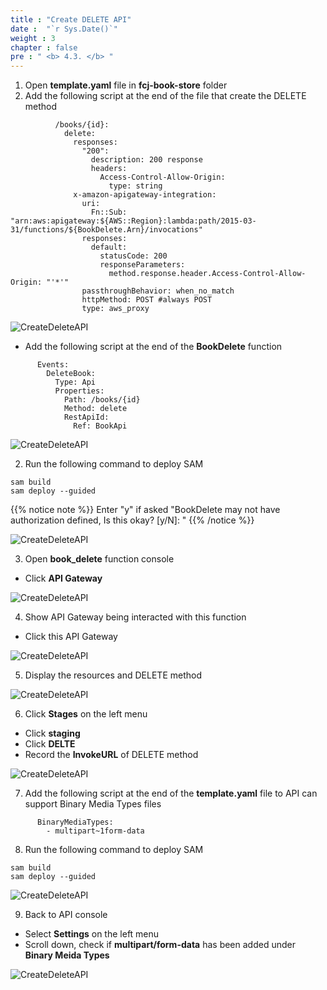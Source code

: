 ```yaml
---
title : "Create DELETE API"
date :  "`r Sys.Date()`" 
weight : 3
chapter : false
pre : " <b> 4.3. </b> "
---
```

1. Open **template.yaml** file in **fcj-book-store** folder
2. Add the following script at the end of the file that create the DELETE method
```
          /books/{id}:
            delete:
              responses:
                "200":
                  description: 200 response
                  headers:
                    Access-Control-Allow-Origin:
                      type: string
              x-amazon-apigateway-integration:
                uri:
                  Fn::Sub: "arn:aws:apigateway:${AWS::Region}:lambda:path/2015-03-31/functions/${BookDelete.Arn}/invocations"
                responses:
                  default:
                    statusCode: 200
                    responseParameters:
                      method.response.header.Access-Control-Allow-Origin: "'*'"
                passthroughBehavior: when_no_match
                httpMethod: POST #always POST
                type: aws_proxy
```
![CreateDeleteAPI](/images/4-config-api-gw/4-config-api-gw-15.png?featherlight=false&width=90pc)

- Add the following script at the end of the **BookDelete** function
```
      Events:
        DeleteBook:
          Type: Api
          Properties:
            Path: /books/{id}
            Method: delete
            RestApiId:
              Ref: BookApi
```

![CreateDeleteAPI](/images/4-config-api-gw/4-config-api-gw-16.png?featherlight=false&width=90pc)

2. Run the following command to deploy SAM
```
sam build
sam deploy --guided
```

{{% notice note %}}
Enter "y" if asked "BookDelete may not have authorization defined, Is this okay? [y/N]: "
{{% /notice %}}

![CreateDeleteAPI](/images/4-config-api-gw/4-config-api-gw-17.png?featherlight=false&width=90pc)

3. Open **book_delete** function console
- Click **API Gateway**

![CreateDeleteAPI](/images/4-config-api-gw/4-config-api-gw-18.png?featherlight=false&width=90pc)

4. Show API Gateway being interacted with this function
- Click this API Gateway

![CreateDeleteAPI](/images/4-config-api-gw/4-config-api-gw-19.png?featherlight=false&width=90pc)

5. Display the resources and DELETE method

![CreateDeleteAPI](/images/4-config-api-gw/4-config-api-gw-20.png?featherlight=false&width=90pc)

6. Click **Stages** on the left menu
- Click **staging**
- Click **DELTE**
- Record the **InvokeURL** of DELETE method

![CreateDeleteAPI](/images/4-config-api-gw/4-config-api-gw-21.png?featherlight=false&width=90pc)

7. Add the following script at the end of the **template.yaml** file to API can support Binary Media Types files
```
      BinaryMediaTypes: 
        - multipart~1form-data
```
8. Run the following command to deploy SAM
```
sam build
sam deploy --guided
```

![CreateDeleteAPI](/images/4-config-api-gw/4-config-api-gw-22.png?featherlight=false&width=90pc)

9. Back to API console
- Select **Settings** on the left menu
- Scroll down, check if **multipart/form-data** has been added under **Binary Meida Types**

![CreateDeleteAPI](/images/4-config-api-gw/4-config-api-gw-23.png?featherlight=false&width=90pc)


